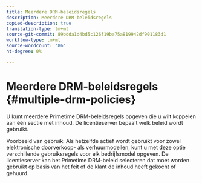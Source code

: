 ```yaml
---
title: Meerdere DRM-beleidsregels
description: Meerdere DRM-beleidsregels
copied-description: true
translation-type: tm+mt
source-git-commit: 89bdda1d4bd5c126f19ba75a819942df901183d1
workflow-type: tm+mt
source-wordcount: '86'
ht-degree: 0%

---
```



# Meerdere DRM-beleidsregels {#multiple-drm-policies}

U kunt meerdere Primetime DRM-beleidsregels opgeven die u wilt koppelen aan één sectie met inhoud. De licentieserver bepaalt welk beleid wordt gebruikt.

Voorbeeld van gebruik: Als hetzelfde actief wordt gebruikt voor zowel elektronische doorverkoop- als verhuurmodellen, kunt u met deze optie verschillende gebruiksregels voor elk bedrijfsmodel opgeven. De licentieserver kan het Primetime DRM-beleid selecteren dat moet worden gebruikt op basis van het feit of de klant de inhoud heeft gekocht of gehuurd.
